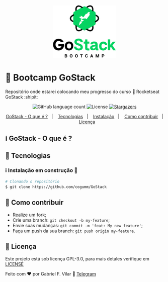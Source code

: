 <h1 align="center">
    <img alt="GoStack" src=".github/goStack.png" width="200px" />
</h1>

# 🚀 Bootcamp GoStack

Repositório onde estarei colocando meu progresso do curso 🚀 Rocketseat GoStack :shipit:

<p align="center">
  <img alt="GitHub language count" src="https://img.shields.io/github/languages/count/cogumm/GoStack?color=%2304D361">

  <img alt="License" src="https://img.shields.io/badge/license-GPL3.0-%2304D361">

  <a href="https://github.com/cogumm/GoStack/stargazers">
    <img alt="Stargazers" src="https://img.shields.io/github/stars/cogumm/GoStack?style=social">
  </a>
</p>

<p align="center">
  <a href="#">GoStack - O que é ?</a>&nbsp;&nbsp;&nbsp;|&nbsp;&nbsp;&nbsp;
  <a href="#">Tecnologias</a>&nbsp;&nbsp;&nbsp;|&nbsp;&nbsp;&nbsp;
  <a href="#">Instalação</a>&nbsp;&nbsp;&nbsp;|&nbsp;&nbsp;&nbsp;
  <a href="#">Como contribuir</a>&nbsp;&nbsp;&nbsp;|&nbsp;&nbsp;&nbsp;
  <a href="#memo-licença">Licença</a>
</p>

## :information_source: GoStack - O que é ?

## 🚀 Tecnologias

### :information_source: Instalação em construção :construction:

```bash
# Clonando o repositório
$ git clone https://github.com/cogumm/GoStack
```

## 🤔 Como contribuir

-   Realize um fork;
-   Crie uma branch: `git checkout -b my-feature`;
-   Envie suas mudanças: `git commit -m 'feat: My new feature'`;
-   Faça um push da sua branch: `git push origin my-feature`.

## :memo: Licença

Este projeto está sob licença GPL-3.0, para mais detales verifique em [LICENSE](gpl-3.0.md)

Feito com ♥ por Gabriel F. Vilar :wave: [Telegram][telegram]

[telegram]: https://t.me/CoGUMm
